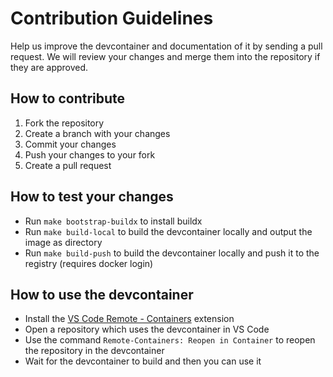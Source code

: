 # Contribution Guidelines

Help us improve the devcontainer and documentation of it by sending a pull request. We will review your changes and merge them into the repository if they are approved.

## How to contribute

1. Fork the repository
2. Create a branch with your changes
3. Commit your changes
4. Push your changes to your fork
5. Create a pull request

## How to test your changes

- Run `make bootstrap-buildx` to install buildx
- Run `make build-local` to build the devcontainer locally and output the image as directory
- Run `make build-push` to build the devcontainer locally and push it to the registry (requires docker login)

## How to use the devcontainer

- Install the [VS Code Remote - Containers](https://marketplace.visualstudio.com/items?itemName=ms-vscode-remote.remote-containers) extension
- Open a repository which uses the devcontainer in VS Code
- Use the command `Remote-Containers: Reopen in Container` to reopen the repository in the devcontainer
- Wait for the devcontainer to build and then you can use it
